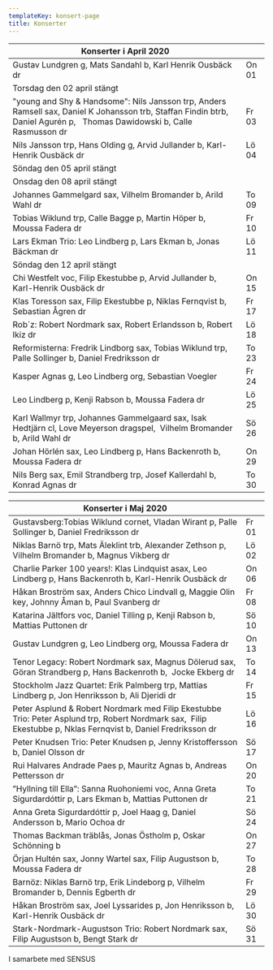```yaml
---
templateKey: konsert-page
title: Konserter
---
```

| Konserter i April 2020                                                                                                                                                    |       |
| ------------------------------------------------------------------------------------------------------------------------------------------------------------------------- | ----- |
| Gustav Lundgren g, Mats Sandahl b, Karl Henrik Ousbäck dr                                                                                                                 | On 01 |
| Torsdag den 02 april stängt                                                                                                                                               |       |
| "young and Shy & Handsome": Nils Jansson trp, Anders Ramsell sax, Daniel K Johansson trb, Staffan Findin btrb, Daniel Agurén p,   Thomas Dawidowski b, Calle Rasmusson dr | Fr 03 |
| Nils Jansson trp, Hans Olding g, Arvid Jullander b, Karl-Henrik Ousbäck dr                                                                                                | Lö 04 |
| Söndag den 05 april stängt                                                                                                                                                |       |
| Onsdag den 08 april stängt                                                                                                                                                |       |
| Johannes Gammelgard sax, Vilhelm Bromander b, Arild Wahl dr                                                                                                               | To 09 |
| Tobias Wiklund trp, Calle Bagge p, Martin Höper b, Moussa Fadera dr                                                                                                       | Fr 10 |
| Lars Ekman Trio: Leo Lindberg p, Lars Ekman b, Jonas Bäckman dr                                                                                                           | Lö 11 |
| Söndag den 12 april stängt|                                                                                                                                                
| Chi Westfelt voc, Filip Ekestubbe p, Arvid Jullander b,      Karl-Henrik Ousbäck dr | On 15|                                                                                                                                                
| Klas Toresson sax, Filip Ekestubbe p, Niklas Fernqvist b, Sebastian Ågren dr| Fr 17|
| Rob´z: Robert Nordmark sax, Robert Erlandsson b, Robert Ikiz dr                                                                                                                                                                                          | Lö 18 |
| Reformisterna: Fredrik Lindborg sax, Tobias Wiklund trp, Palle Sollinger b, Daniel Fredriksson dr                                                                                                                                                                                         | To 23 |
|Kasper Agnas g, Leo Lindberg org, Sebastian Voegler|Fr 24|
|Leo Lindberg p, Kenji Rabson b, Moussa Fadera dr|Lö 25|
| Karl Wallmyr trp, Johannes Gammelgaard sax, Isak Hedtjärn cl, Love Meyerson dragspel,  Vilhelm Bromander b, Arild Wahl dr                                                                                                                                          | Sö 26 |
| Johan Hörlén sax, Leo Lindberg p, Hans Backenroth b, Moussa Fadera dr                                                                                                                                                                                                                           | On 29 |
| Nils Berg sax, Emil Strandberg trp, Josef Kallerdahl b, Konrad Agnas dr                                                                                                                                                                                  | To 30 |     

| Konserter i Maj 2020                                                                                                                                                                         |       |
| -------------------------------------------------------------------------------------------------------------------------------------------------------------------------------------------- | ----- |
|Gustavsberg:Tobias Wiklund cornet, Vladan Wirant p, Palle Sollinger b, Daniel Fredriksson dr|Fr 01|
| Niklas Barnö trp, Mats Äleklint trb, Alexander Zethson p, Vilhelm Bromander b, Magnus Vikberg dr | Lö 02 |
| Charlie Parker 100 years!: Klas Lindquist asax, Leo Lindberg p, Hans Backenroth b, Karl-Henrik Ousbäck dr                                                                                    | On 06 |
| Håkan Broström sax, Anders Chico Lindvall g, Maggie Olin key, Johnny Åman b, Paul Svanberg dr                                                                                                | Fr 08 |
| Katarina Jältfors  voc, Daniel Tilling p, Kenji Rabson b, Mattias Puttonen dr                                                                                                                | Sö 10 |
| Gustav Lundgren g, Leo Lindberg org, Moussa Fadera dr                                                                                                                                        | On 13 |
| Tenor Legacy: Robert Nordmark sax, Magnus Dölerud sax, Göran Strandberg p,  Hans Backenroth b,  Jocke Ekberg dr                                                                              | To 14 |
| Stockholm Jazz Quartet: Erik Palmberg trp, Mattias Lindberg p, Jon Henriksson b, Ali Djeridi dr                                                                                              | Fr 15 |
| Peter Asplund & Robert Nordmark med Filip Ekestubbe Trio: Peter Asplund trp, Robert Nordmark sax,  Filip Ekestubbe p, Nklas Fernqvist b, Daniel Fredriksson dr                               | Lö 16 |
| Peter Knudsen Trio: Peter Knudsen p, Jenny Kristoffersson b, Daniel Olsson dr                                                                                                                        | Sö 17 |
| Rui Halvares Andrade Paes p, Mauritz Agnas b, Andreas Pettersson dr                                                                                                                          | On 20 |
| ”Hyllning till Ella”: Sanna Ruohoniemi voc, Anna Greta Sigurdardóttir p, Lars Ekman b, Mattias Puttonen dr                                                                                   | To 21 |
| Anna Greta Sigurdardóttir p, Joel Haag g, Daniel Andersson b, Mario Ochoa dr                                                                                                                 | Sö 24 |
| Thomas Backman träblås, Jonas Östholm p, Oskar Schönning b                                                                                                                                   | On 27 |
| Örjan Hultén sax, Jonny Wartel sax, Filip Augustson b, Moussa Fadera dr                                                                                                                      | To 28 |
| Barnöz: Niklas Barnö trp, Erik Lindeborg p, Vilhelm Bromander b, Dennis Egberth dr                                                                                                           | Fr 29 |
| Håkan Broström sax, Joel Lyssarides p, Jon Henriksson b, Karl-Henrik Ousbäck dr                                                                                                              | Lö 30 |
| Stark-Nordmark-Augustson Trio: Robert Nordmark sax, Filip Augustson b, Bengt Stark dr                                                                                                        | Sö 31 |

I samarbete med SENSUS
